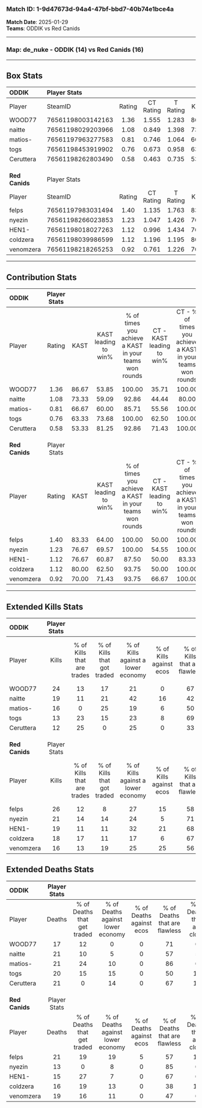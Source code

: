 ### Match ID: 1-9d47673d-94a4-47bf-bbd7-40b74e1bce4a  
**Match Date**: 2025-01-29  
**Teams**: ODDIK vs Red Canids  

---  

### **Map**: de_nuke - ODDIK (14) vs Red Canids (16)  
---  

## Box Stats  

| **ODDIK**      | Player Stats      |        |           |          |       |      |       |         |        |      |     |
| :- | :- | :-: | :-: | :-: | :-: | :-: | :-: | :-: | :-: | :-: | :-: |
| Player         | SteamID           | Rating | CT Rating | T Rating | KAST  | ADR  | Kills | Assists | Deaths | K/D  | HS% |
| WOOD77         | 76561198003142163 |  1.36  |   1.555   |  1.283   | 86.67 | 82.2 |  24   |    4    |   17   | 1.41 | 29  |
| naitte         | 76561198029203966 |  1.08  |   0.849   |  1.398   | 73.33 | 85.7 |  19   |    9    |   21   | 0.90 | 78  |
| matios-        | 76561197963277583 |  0.81  |   0.746   |  1.064   | 66.67 | 49.9 |  16   |    5    |   21   | 0.76 | 43  |
| togs           | 76561198453919902 |  0.76  |   0.673   |  0.958   | 63.33 | 62.3 |  13   |    5    |   20   | 0.65 | 53  |
| Ceruttera      | 76561198262803490 |  0.58  |   0.463   |  0.735   | 53.33 | 46.0 |  12   |    2    |   21   | 0.57 | 41  |
|                |                   |        |           |          |       |      |       |         |        |      |     |
|                |                   |        |           |          |       |      |       |         |        |      |     |
|                |                   |        |           |          |       |      |       |         |        |      |     |
| **Red Canids** | Player Stats      |        |           |          |       |      |       |         |        |      |     |
| Player         | SteamID           | Rating | CT Rating | T Rating | KAST  | ADR  | Kills | Assists | Deaths | K/D  | HS% |
| felps          | 76561197983031494 |  1.40  |   1.135   |  1.763   | 83.33 | 98.0 |  26   |   13    |   21   | 1.24 | 57  |
| nyezin         | 76561198266023853 |  1.23  |   1.047   |  1.426   | 76.67 | 71.1 |  21   |    3    |   13   | 1.62 | 76  |
| HEN1-          | 76561198018027263 |  1.12  |   0.996   |  1.434   | 76.67 | 61.6 |  19   |    7    |   15   | 1.27 | 36  |
| coldzera       | 76561198039986599 |  1.12  |   1.196   |  1.195   | 80.00 | 66.9 |  18   |    8    |   16   | 1.13 | 33  |
| venomzera      | 76561198218265253 |  0.92  |   0.761   |  1.226   | 70.00 | 64.6 |  16   |    5    |   19   | 0.84 | 43  |
---  

## Contribution Stats  

| **ODDIK**      | Player Stats |       |                      |                                                        |                           |                                                             |                          |                                                            |
| :- | :-: | :-: | :-: | :-: | :-: | :-: | :-: | :-: |
| Player         |    Rating    | KAST  | KAST leading to win% | % of times you achieve a KAST in your teams won rounds | CT - KAST leading to win% | CT - % of times you achieve a KAST in your teams won rounds | T - KAST leading to win% | T - % of times you achieve a KAST in your teams won rounds |
| WOOD77         |     1.36     | 86.67 |        53.85         |                         100.00                         |           35.71           |                           100.00                            |          75.00           |                           100.00                           |
| naitte         |     1.08     | 73.33 |        59.09         |                         92.86                          |           44.44           |                            80.00                            |          69.23           |                           100.00                           |
| matios-        |     0.81     | 66.67 |        60.00         |                         85.71                          |           55.56           |                           100.00                            |          63.64           |                           77.78                            |
| togs           |     0.76     | 63.33 |        73.68         |                         100.00                         |           62.50           |                           100.00                            |          81.82           |                           100.00                           |
| Ceruttera      |     0.58     | 53.33 |        81.25         |                         92.86                          |           71.43           |                           100.00                            |          88.89           |                           88.89                            |
|                |              |       |                      |                                                        |                           |                                                             |                          |                                                            |
|                |              |       |                      |                                                        |                           |                                                             |                          |                                                            |
|                |              |       |                      |                                                        |                           |                                                             |                          |                                                            |
| **Red Canids** | Player Stats |       |                      |                                                        |                           |                                                             |                          |                                                            |
| Player         |    Rating    | KAST  | KAST leading to win% | % of times you achieve a KAST in your teams won rounds | CT - KAST leading to win% | CT - % of times you achieve a KAST in your teams won rounds | T - KAST leading to win% | T - % of times you achieve a KAST in your teams won rounds |
| felps          |     1.40     | 83.33 |        64.00         |                         100.00                         |           50.00           |                           100.00                            |          76.92           |                           100.00                           |
| nyezin         |     1.23     | 76.67 |        69.57         |                         100.00                         |           54.55           |                           100.00                            |          83.33           |                           100.00                           |
| HEN1-          |     1.12     | 76.67 |        60.87         |                         87.50                          |           50.00           |                            83.33                            |          69.23           |                           90.00                            |
| coldzera       |     1.12     | 80.00 |        62.50         |                         93.75                          |           50.00           |                           100.00                            |          75.00           |                           90.00                            |
| venomzera      |     0.92     | 70.00 |        71.43         |                         93.75                          |           66.67           |                           100.00                            |          75.00           |                           90.00                            |
---  

## Extended Kills Stats  

| **ODDIK**      | Player Stats |                            |                            |                                    |                         |                              |                                 |                                       |                    |           |
| :- | :-: | :-: | :-: | :-: | :-: | :-: | :-: | :-: | :-: | :-: |
| Player         |    Kills     | % of Kills that are trades | % of Kills that got traded | % of Kills against a lower economy | % of Kills against ecos | % of Kills that are flawless | % of Kills that are close duels | % of Kills that are assisted by flash | Pistol Round Kills | AWP Kills |
| WOOD77         |      24      |             13             |             17             |                 21                 |            0            |              67              |                8                |                   4                   |         10         |     2     |
| naitte         |      19      |             11             |             21             |                 42                 |           16            |              42              |                5                |                   0                   |         0          |     1     |
| matios-        |      16      |             0              |             25             |                 19                 |            6            |              50              |                0                |                   0                   |         0          |     1     |
| togs           |      13      |             23             |             15             |                 23                 |            8            |              69              |                8                |                   0                   |         0          |     0     |
| Ceruttera      |      12      |             25             |             0              |                 25                 |            0            |              33              |                8                |                   0                   |         0          |     0     |
|                |              |                            |                            |                                    |                         |                              |                                 |                                       |                    |           |
|                |              |                            |                            |                                    |                         |                              |                                 |                                       |                    |           |
|                |              |                            |                            |                                    |                         |                              |                                 |                                       |                    |           |
| **Red Canids** | Player Stats |                            |                            |                                    |                         |                              |                                 |                                       |                    |           |
| Player         |    Kills     | % of Kills that are trades | % of Kills that got traded | % of Kills against a lower economy | % of Kills against ecos | % of Kills that are flawless | % of Kills that are close duels | % of Kills that are assisted by flash | Pistol Round Kills | AWP Kills |
| felps          |      26      |             12             |             8              |                 27                 |           15            |              58              |               12                |                   4                   |         0          |     2     |
| nyezin         |      21      |             14             |             14             |                 24                 |            5            |              71              |               10                |                   5                   |         0          |     1     |
| HEN1-          |      19      |             11             |             11             |                 32                 |           21            |              68              |                5                |                   0                   |         5          |     3     |
| coldzera       |      18      |             17             |             11             |                 17                 |            6            |              67              |                0                |                   0                   |         1          |     3     |
| venomzera      |      16      |             13             |             19             |                 25                 |           25            |              56              |                0                |                   0                   |         0          |     1     |
## Extended Deaths Stats  

| **ODDIK**      | Player Stats |                             |                                   |                          |                               |                            |                           |               |
| :- | :-: | :-: | :-: | :-: | :-: | :-: | :-: | :-: |
| Player         |    Deaths    | % of Deaths that get traded | % of Deaths against lower economy | % of Deaths against ecos | % of Deaths that are flawless | % of Deaths that are close | % of Deaths while blinded | Deaths to AWP |
| WOOD77         |      17      |             12              |                 0                 |            0             |              71               |             0              |             0             |       0       |
| naitte         |      21      |             10              |                 5                 |            0             |              57               |             5              |             5             |       2       |
| matios-        |      21      |             24              |                10                 |            0             |              86               |             0              |             0             |       1       |
| togs           |      20      |             15              |                15                 |            0             |              50               |             15             |             5             |       2       |
| Ceruttera      |      21      |              0              |                14                 |            0             |              67               |             10             |             0             |       1       |
|                |              |                             |                                   |                          |                               |                            |                           |               |
|                |              |                             |                                   |                          |                               |                            |                           |               |
|                |              |                             |                                   |                          |                               |                            |                           |               |
| **Red Canids** | Player Stats |                             |                                   |                          |                               |                            |                           |               |
| Player         |    Deaths    | % of Deaths that get traded | % of Deaths against lower economy | % of Deaths against ecos | % of Deaths that are flawless | % of Deaths that are close | % of Deaths while blinded | Deaths to AWP |
| felps          |      21      |             19              |                19                 |            5             |              57               |             14             |             0             |       5       |
| nyezin         |      13      |              0              |                 8                 |            0             |              85               |             0              |             8             |       2       |
| HEN1-          |      15      |             27              |                 7                 |            0             |              67               |             0              |             0             |       1       |
| coldzera       |      16      |             19              |                13                 |            0             |              38               |             13             |             0             |       1       |
| venomzera      |      19      |             16              |                11                 |            0             |              47               |             0              |             0             |       1       |
